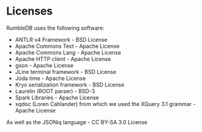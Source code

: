 # Licenses

RumbleDB uses the following software:

- ANTLR v4 Framework - BSD License
- Apache Commons Text - Apache License
- Apache Commons Lang - Apache License
- Apache HTTP client - Apache License
- gson - Apache License
- JLine terminal framework - BSD License
- Joda time - Apache License
- Kryo serialization framework - BSD License
- Laurelin (ROOT parser) - BSD-3
- Spark Libraries - Apache License
- xqdoc (Loren Cahlander) from which we used the XQuery 3.1 grammar - Apache License

As well as the JSONiq language - CC BY-SA 3.0 License
